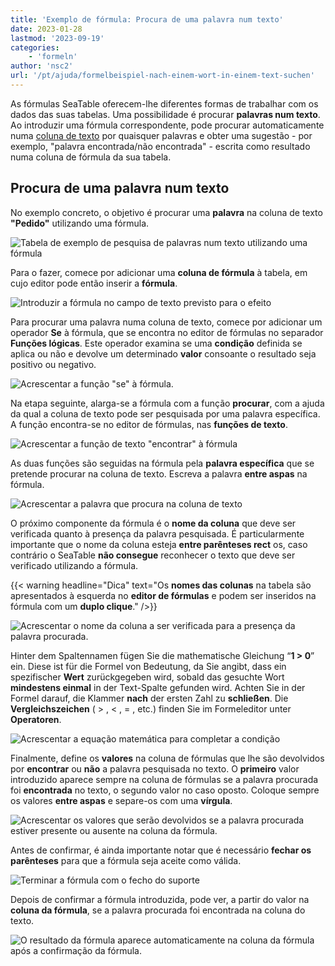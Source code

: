 ```yaml
---
title: 'Exemplo de fórmula: Procura de uma palavra num texto'
date: 2023-01-28
lastmod: '2023-09-19'
categories:
    - 'formeln'
author: 'nsc2'
url: '/pt/ajuda/formelbeispiel-nach-einem-wort-in-einem-text-suchen'
---
```


As fórmulas SeaTable oferecem-lhe diferentes formas de trabalhar com os dados das suas tabelas. Uma possibilidade é procurar **palavras num texto**. Ao introduzir uma fórmula correspondente, pode procurar automaticamente numa [coluna de texto](https://seatable.io/pt/docs/text-und-zahlen/die-spalten-text-und-formatierter-text/) por quaisquer palavras e obter uma sugestão - por exemplo, "palavra encontrada/não encontrada" - escrita como resultado numa coluna de fórmula da sua tabela.

## Procura de uma palavra num texto

No exemplo concreto, o objetivo é procurar uma **palavra** na coluna de texto **"Pedido"** utilizando uma fórmula.

![Tabela de exemplo de pesquisa de palavras num texto utilizando uma fórmula ](https://seatable.io/wp-content/uploads/2023/01/example-table-search-words-in-text.png)

Para o fazer, comece por adicionar uma **coluna de fórmula** à tabela, em cujo editor pode então inserir a **fórmula**.

![Introduzir a fórmula no campo de texto previsto para o efeito](https://seatable.io/wp-content/uploads/2023/01/input-formula-example-text.jpg)

Para procurar uma palavra numa coluna de texto, comece por adicionar um operador **Se** à fórmula, que se encontra no editor de fórmulas no separador **Funções lógicas**. Este operador examina se uma **condição** definida se aplica ou não e devolve um determinado **valor** consoante o resultado seja positivo ou negativo.

![Acrescentar a função "se" à fórmula.](https://seatable.io/wp-content/uploads/2023/01/add-if-to-formular.jpg)

Na etapa seguinte, alarga-se a fórmula com a função **procurar**, com a ajuda da qual a coluna de texto pode ser pesquisada por uma palavra específica. A função encontra-se no editor de fórmulas, nas **funções de texto**.

![Acrescentar a função de texto "encontrar" à fórmula](https://seatable.io/wp-content/uploads/2023/01/add-find-to-formula.jpg)

As duas funções são seguidas na fórmula pela **palavra específica** que se pretende procurar na coluna de texto. Escreva a palavra **entre aspas** na fórmula.

![Acrescentar a palavra que procura na coluna de texto](https://seatable.io/wp-content/uploads/2023/01/add-the-word-searching-for.jpg)

O próximo componente da fórmula é o **nome da coluna** que deve ser verificada quanto à presença da palavra pesquisada. É particularmente importante que o nome da coluna esteja **entre parênteses rect** os, caso contrário o SeaTable **não consegue** reconhecer o texto que deve ser verificado utilizando a fórmula.

{{< warning  headline="Dica"  text="Os **nomes das colunas** na tabela são apresentados à esquerda no **editor de fórmulas** e podem ser inseridos na fórmula com um **duplo clique**." />}}

![Acrescentar o nome da coluna a ser verificada para a presença da palavra procurada.](https://seatable.io/wp-content/uploads/2023/01/add-reference-column.jpg)

Hinter dem Spaltennamen fügen Sie die mathematische Gleichung “**1 > 0**” ein. Diese ist für die Formel von Bedeutung, da Sie angibt, dass ein spezifischer **Wert** zurückgegeben wird, sobald das gesuchte Wort **mindestens einmal** in der Text-Spalte gefunden wird. Achten Sie in der Formel darauf, die Klammer **nach** der ersten Zahl zu **schließen**. Die **Vergleichszeichen** ( > , < , = , etc.) finden Sie im Formeleditor unter **Operatoren**.

![Acrescentar a equação matemática para completar a condição](https://seatable.io/wp-content/uploads/2023/01/add-.jpg)

Finalmente, define os **valores** na coluna de fórmulas que lhe são devolvidos por **encontrar** ou **não** a palavra pesquisada no texto. O **primeiro** valor introduzido aparece sempre na coluna de fórmulas se a palavra procurada foi **encontrada** no texto, o segundo valor no caso oposto. Coloque sempre os valores **entre aspas** e separe-os com uma **vírgula**.

![Acrescentar os valores que serão devolvidos se a palavra procurada estiver presente ou ausente na coluna da fórmula.  ](https://seatable.io/wp-content/uploads/2023/01/add-values.jpg)

Antes de confirmar, é ainda importante notar que é necessário **fechar os parênteses** para que a fórmula seja aceite como válida.

![Terminar a fórmula com o fecho do suporte](https://seatable.io/wp-content/uploads/2023/01/finish-formula.jpg)

Depois de confirmar a fórmula introduzida, pode ver, a partir do valor na **coluna da fórmula**, se a palavra procurada foi encontrada na coluna do texto.

![O resultado da fórmula aparece automaticamente na coluna da fórmula após a confirmação da fórmula.](https://seatable.io/wp-content/uploads/2023/01/table-after-formular-search-word.png)
